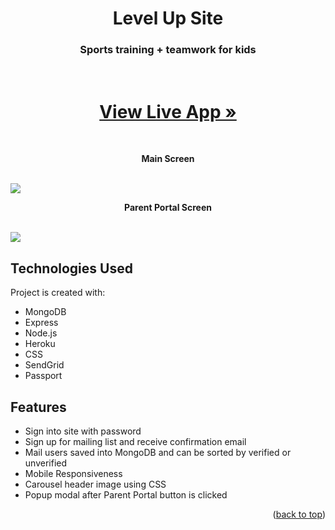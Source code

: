 <div align="center">
  <a>
    
  </a>

  <h1 align="center">Level Up Site</h1>

  <p align="center">
    <h3>Sports training + teamwork for kids</h3>
    <br />
    <h1><a href="https://levelup-2leaf.herokuapp.com/">View Live App »</a></h1> 
  </p>
</div>
   <br />
   <p align="center"> <strong>Main Screen</strong> </p>
    <br />

<img src="https://i.imgur.com/H3wZJrr.png">

<br />
   <p align="center"> <strong>Parent Portal Screen</strong> </p>
    <br />

<img src="https://i.imgur.com/QzvbCkk.png">

<br />


## Technologies Used
Project is created with:
* MongoDB
* Express
* Node.js
* Heroku
* CSS
* SendGrid
* Passport

## Features
- Sign into site with password
- Sign up for mailing list and receive confirmation email
- Mail users saved into MongoDB and can be sorted by verified or unverified
- Mobile Responsiveness
- Carousel header image using CSS
- Popup modal after Parent Portal button is clicked

<p align="right">(<a href="#top">back to top</a>)</p>